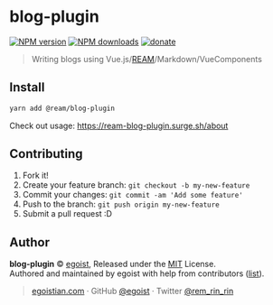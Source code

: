 # blog-plugin

[![NPM version](https://img.shields.io/npm/v/blog-plugin.svg?style=flat)](https://npmjs.com/package/@ream/blog-plugin) [![NPM downloads](https://img.shields.io/npm/dm/@ream/blog-plugin.svg?style=flat)](https://npmjs.com/package/@ream/blog-plugin) [![donate](https://img.shields.io/badge/$-donate-ff69b4.svg?maxAge=2592000&style=flat)](https://github.com/egoist/donate)

> Writing blogs using Vue.js/[REAM](https://github.com/egoist/ream)/Markdown/VueComponents

## Install

```bash
yarn add @ream/blog-plugin
```

Check out usage: https://ream-blog-plugin.surge.sh/about

## Contributing

1. Fork it!
2. Create your feature branch: `git checkout -b my-new-feature`
3. Commit your changes: `git commit -am 'Add some feature'`
4. Push to the branch: `git push origin my-new-feature`
5. Submit a pull request :D


## Author

**blog-plugin** © [egoist](https://github.com/egoist), Released under the [MIT](./LICENSE) License.<br>
Authored and maintained by egoist with help from contributors ([list](https://github.com/ream/blog-plugin/contributors)).

> [egoistian.com](https://egoistian.com) · GitHub [@egoist](https://github.com/egoist) · Twitter [@rem_rin_rin](https://twitter.com/rem_rin_rin)
